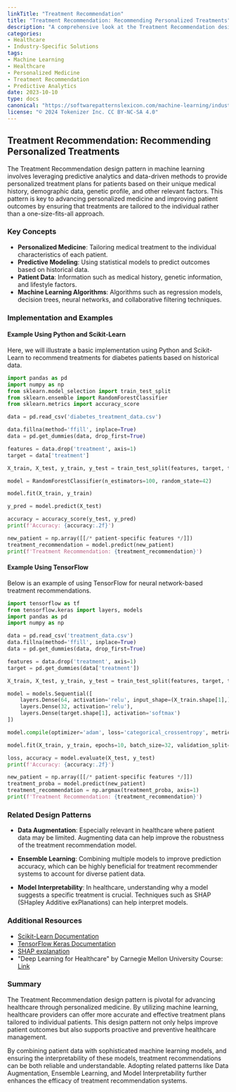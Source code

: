 ```yaml
---
linkTitle: "Treatment Recommendation"
title: "Treatment Recommendation: Recommending Personalized Treatments"
description: "A comprehensive look at the Treatment Recommendation design pattern, which focuses on providing personalized treatment plans using machine learning techniques in the healthcare industry."
categories:
- Healthcare
- Industry-Specific Solutions
tags:
- Machine Learning
- Healthcare
- Personalized Medicine
- Treatment Recommendation
- Predictive Analytics
date: 2023-10-10
type: docs
canonical: "https://softwarepatternslexicon.com/machine-learning/industry-specific-solutions/healthcare/treatment-recommendation"
license: "© 2024 Tokenizer Inc. CC BY-NC-SA 4.0"
---
```


## Treatment Recommendation: Recommending Personalized Treatments

The Treatment Recommendation design pattern in machine learning involves leveraging predictive analytics and data-driven methods to provide personalized treatment plans for patients based on their unique medical history, demographic data, genetic profile, and other relevant factors. This pattern is key to advancing personalized medicine and improving patient outcomes by ensuring that treatments are tailored to the individual rather than a one-size-fits-all approach.

### Key Concepts

- **Personalized Medicine**: Tailoring medical treatment to the individual characteristics of each patient.
- **Predictive Modeling**: Using statistical models to predict outcomes based on historical data.
- **Patient Data**: Information such as medical history, genetic information, and lifestyle factors.
- **Machine Learning Algorithms**: Algorithms such as regression models, decision trees, neural networks, and collaborative filtering techniques.

### Implementation and Examples

#### Example Using Python and Scikit-Learn

Here, we will illustrate a basic implementation using Python and Scikit-Learn to recommend treatments for diabetes patients based on historical data.

```python
import pandas as pd
import numpy as np
from sklearn.model_selection import train_test_split
from sklearn.ensemble import RandomForestClassifier
from sklearn.metrics import accuracy_score

data = pd.read_csv('diabetes_treatment_data.csv')

data.fillna(method='ffill', inplace=True)
data = pd.get_dummies(data, drop_first=True)

features = data.drop('treatment', axis=1)
target = data['treatment']

X_train, X_test, y_train, y_test = train_test_split(features, target, test_size=0.2, random_state=42)

model = RandomForestClassifier(n_estimators=100, random_state=42)

model.fit(X_train, y_train)

y_pred = model.predict(X_test)

accuracy = accuracy_score(y_test, y_pred)
print(f'Accuracy: {accuracy:.2f}')

new_patient = np.array([[/* patient-specific features */]])
treatment_recommendation = model.predict(new_patient)
print(f'Treatment Recommendation: {treatment_recommendation}')
```

#### Example Using TensorFlow

Below is an example of using TensorFlow for neural network-based treatment recommendations.

```python
import tensorflow as tf
from tensorflow.keras import layers, models
import pandas as pd
import numpy as np

data = pd.read_csv('treatment_data.csv')
data.fillna(method='ffill', inplace=True)
data = pd.get_dummies(data, drop_first=True)

features = data.drop('treatment', axis=1)
target = pd.get_dummies(data['treatment'])

X_train, X_test, y_train, y_test = train_test_split(features, target, test_size=0.2, random_state=42)

model = models.Sequential([
    layers.Dense(64, activation='relu', input_shape=(X_train.shape[1],)),
    layers.Dense(32, activation='relu'),
    layers.Dense(target.shape[1], activation='softmax')
])

model.compile(optimizer='adam', loss='categorical_crossentropy', metrics=['accuracy'])

model.fit(X_train, y_train, epochs=10, batch_size=32, validation_split=0.2)

loss, accuracy = model.evaluate(X_test, y_test)
print(f'Accuracy: {accuracy:.2f}')

new_patient = np.array([[/* patient-specific features */]])
treatment_proba = model.predict(new_patient)
treatment_recommendation = np.argmax(treatment_proba, axis=1)
print(f'Treatment Recommendation: {treatment_recommendation}')
```

### Related Design Patterns

- **Data Augmentation**: Especially relevant in healthcare where patient data may be limited. Augmenting data can help improve the robustness of the treatment recommendation model.
  
- **Ensemble Learning**: Combining multiple models to improve prediction accuracy, which can be highly beneficial for treatment recommender systems to account for diverse patient data.
  
- **Model Interpretability**: In healthcare, understanding why a model suggests a specific treatment is crucial. Techniques such as SHAP (SHapley Additive exPlanations) can help interpret models.

### Additional Resources

- [Scikit-Learn Documentation](https://scikit-learn.org/stable/documentation.html)
- [TensorFlow Keras Documentation](https://www.tensorflow.org/guide/keras)
- [SHAP explanation](https://github.com/slundberg/shap)
- "Deep Learning for Healthcare" by Carnegie Mellon University Course: [Link](https://deeplearning4health.org/)

### Summary

The Treatment Recommendation design pattern is pivotal for advancing healthcare through personalized medicine. By utilizing machine learning, healthcare providers can offer more accurate and effective treatment plans tailored to individual patients. This design pattern not only helps improve patient outcomes but also supports proactive and preventive healthcare management.

By combining patient data with sophisticated machine learning models, and ensuring the interpretability of these models, treatment recommendations can be both reliable and understandable. Adopting related patterns like Data Augmentation, Ensemble Learning, and Model Interpretability further enhances the efficacy of treatment recommendation systems.
